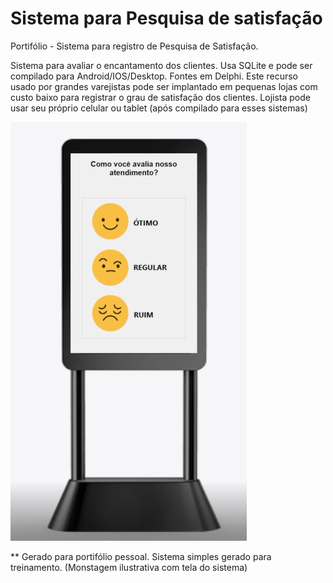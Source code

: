 # Sistema para Pesquisa de satisfação
Portifólio - Sistema para registro de Pesquisa de Satisfação.

Sistema para avaliar o encantamento dos clientes. Usa SQLite e pode ser compilado para Android/IOS/Desktop. Fontes em Delphi.
Este recurso usado por grandes varejistas pode ser implantado em pequenas lojas com custo baixo para registrar o grau de satisfação dos clientes. 
Lojista pode usar seu próprio celular ou tablet (após compilado para esses sistemas)

![This is an image](./ilustracao.PNG)

** Gerado para portifólio pessoal. Sistema simples gerado para treinamento.
(Monstagem ilustrativa com tela do sistema)
